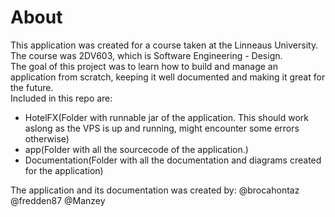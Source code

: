 # About
This application was created for a course taken at the Linneaus University. The course was 2DV603, which is Software Engineering - Design.  
The goal of this project was to learn how to build and manage an application from scratch, keeping it well documented and making it great for the future.  
Included in this repo are:  
- HotelFX(Folder with runnable jar of the application. This should work aslong as the VPS is up and running, might encounter some errors otherwise)
- app(Folder with all the sourcecode of the application.)
- Documentation(Folder with all the documentation and diagrams created for the application)


The application and its documentation was created by:
@brocahontaz
@fredden87
@Manzey
